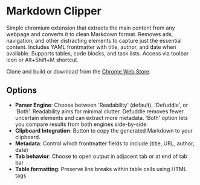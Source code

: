# Markdown Clipper

Simple chromium extension that extracts the main content from any webpage and converts it to clean Markdown format. Removes ads, navigation, and other distracting elements to capture just the essential content. Includes YAML frontmatter with title, author, and date when available. Supports tables, code blocks, and task lists. Access via toolbar icon or Alt+Shift+M shortcut.

Clone and build or download from the [Chrome Web Store](https://chromewebstore.google.com/detail/markdown-clipper/diggniipmgdekjnkngjgodblmopocecc).

## Options

- **Parser Engine**: Choose between 'Readability' (default), 'Defuddle', or 'Both'. Readability aims for minimal clutter. Defuddle removes fewer uncertain elements and can extract more metadata. 'Both' option lets you compare results from both engines side-by-side.
- **Clipboard Integration**: Button to copy the generated Markdown to your clipboard.
- **Metadata**: Control which frontmatter fields to include (title, URL, author, date)
- **Tab behavior**: Choose to open output in adjacent tab or at end of tab bar
- **Table formatting**: Preserve line breaks within table cells using HTML <br> tags

